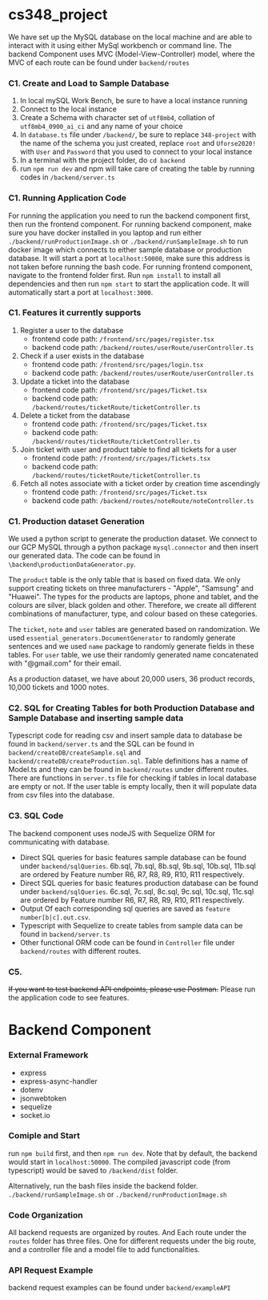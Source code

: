 # cs348_project

We have set up the MySQL database on the local machine and are able to interact with it using either MySql workbench or command line. The backend Component uses MVC (Model-View-Controller) model, where the MVC of each route can be found under `backend/routes`

### C1. Create and Load to Sample Database

1. In local mySQL Work Bench, be sure to have a local instance running
2. Connect to the local instance
3. Create a Schema with character set of `utf8mb4`, collation of `utf8mb4_0900_ai_ci` and any name of your choice
4. In `database.ts` file under `/backend/`, be sure to replace `348-project` with the name of the schema you just created, replace `root` and `Uforse2020!` with `User` and `Password` that you used to connect to your local instance
5. In a terminal with the project folder, do `cd backend`
6. run `npm run dev` and npm will take care of creating the table by running codes in `/backend/server.ts`

### C1. Running Application Code

For running the application you need to run the backend component first, then run the frontend component.
For running backend component, make sure you have docker installed in you laptop and run either `./backend/runProductionImage.sh` or `./backend/runSampleImage.sh` to run docker image which connects to either sample database or production database. It will start a port at `localhost:50000`, make sure this address is not taken before running the bash code.
For running frontend component, navigate to the frontend folder first. Run `npm install` to install all dependencies and then run `npm start` to start the application code. It will automatically start a port at `localhost:3000`.


### C1. Features it currently supports
1. Register a user to the database 
    * frontend code path: `/frontend/src/pages/register.tsx`
    * backend code path: `/backend/routes/userRoute/userController.ts`
2. Check if a user exists in the database
    * frontend code path: `/frontend/src/pages/login.tsx`
    * backend code path: `/backend/routes/userRoute/userController.ts`
3. Update a ticket into the database
    * frontend code path: `/frontend/src/pages/Ticket.tsx`
    * backend code path: `/backend/routes/ticketRoute/ticketController.ts`
4. Delete a ticket from the database
    * frontend code path: `/frontend/src/pages/Ticket.tsx`
    * backend code path: `/backend/routes/ticketRoute/ticketController.ts`
5. Join ticket with user and product table to find all tickets for a user
    * frontend code path: `/frontend/src/pages/Tickets.tsx`
    * backend code path: `/backend/routes/ticketRoute/ticketController.ts`
6. Fetch all notes associate with a ticket order by creation time ascendingly
    * frontend code path: `/frontend/src/pages/Ticket.tsx`
    * backend code path: `/backend/routes/noteRoute/noteController.ts`

### C1. Production dataset Generation

We used a python script to generate the production dataset. We connect to our GCP MySQL through a python package `mysql.connector` and then insert our generated data. The code can be found in `\backend\productionDataGenerator.py`.

The `product` table is the only table that is based on fixed data. We only support creating tickets on three manufacturers - "Apple", "Samsung" and "Huawei". The types for the products are laptops, phone and tablet, and the colours are silver, black golden and other. Therefore, we create all different combinations of manufacturer, type, and colour based on these categories.

The `ticket`, `note` and `user` tables are generated based on randomization. We used `essential_generators.DocumentGenerator` to randomly generate sentences and we used `name` package to randomly generate fields in these tables. For `user` table, we use their randomly generated name concatenated with "@gmail.com" for their email. 

As a production dataset, we have about 20,000 users, 36 product records, 10,000 tickets and 1000 notes.


### C2. SQL for Creating Tables for both Production Database and Sample Database and inserting sample data

Typescript code for reading csv and insert sample data to database be found in `backend/server.ts` and the SQL can be found in `backend/createDB/createSample.sql` and `backend/createDB/createProduction.sql`. Table definitions has a name of Model.ts and they can be found in `backend/routes` under different routes. There are functions in `server.ts` file for checking if tables in local database are empty or not. If the user table is empty locally, then it will populate data from csv files into the database.

### C3. SQL Code

The backend component uses nodeJS with Sequelize ORM for communicating with database. 
- Direct SQL queries for basic features sample database can be found under `backend/sqlQueries`. 6b.sql, 7b.sql, 8b.sql, 9b.sql, 10b.sql, 11b.sql are ordered by Feature number R6, R7, R8, R9, R10, R11 respectively.
- Direct SQL queries for basic features production database can be found under `backend/sqlQueries`. 6c.sql, 7c.sql, 8c.sql, 9c.sql, 10c.sql, 11c.sql are ordered by Feature number R6, R7, R8, R9, R10, R11 respectively.
- Output Of each corresponding sql queries are saved as `feature number[b|c].out.csv`.
- Typescript with Sequelize to create tables from sample data can be found in `backend/server.ts`
- Other functional ORM code can be found in `Controller` file under `backend/routes` with different routes. 

### C5. 

~~If you want to test backend API endpoints, please use Postman.~~ Please run the application code to see features.

# Backend Component

### External Framework

- express
- express-async-handler
- dotenv
- jsonwebtoken
- sequelize
- socket.io

### Comiple and Start

run `npm build` first, and then `npm run dev`. Note that by default, the backend would start in `localhost:50000`. The compiled javascript code (from typescript) would be saved to `/backend/dist` folder.

Alternatively, run the bash files inside the backend folder. `./backend/runSampleImage.sh` or `./backend/runProductionImage.sh`


### Code Organization

All backend requests are organized by routes. And Each route under the `routes` folder has three files. One for different requests under the big route, and a controller file and a model file to add functionalities.

### API Request Example

backend request examples can be found under `backend/exampleAPI`
